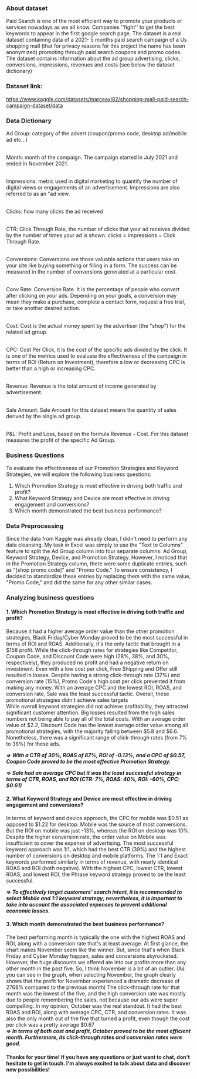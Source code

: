 ### About dataset
Paid Search is one of the most efficient way to promote your products or services nowadays as we all know. Companies ''fight'' to get the best keywords to appear in the first google search page.
The dataset is a real dataset containing data of a 2021- 5 months paid search campaign of a Us shopping mall (that for privacy reasons for this project the name has been anonymized) promoting through paid search coupons and promo codes. The dataset contains information about the ad group advertising, clicks, conversions, impressions, revenues and costs (see below the dataset dictionary)

### Dataset link: 
https://www.kaggle.com/datasets/marceaxl82/shopping-mall-paid-search-campaign-dataset/data
### Data Dictionary
Ad Group: category of the advert (coupon/promo code, desktop ad/mobile ad etc…)

<br>Month: month of the campaign. The campaign started in July 2021 and ended in November 2021.

<br>Impressions: metric used in digital marketing to quantify the number of digital views or engagements of an advertisement. Impressions are also referred to as an "ad view.

<br>Clicks: how many clicks the ad received

<br>CTR: Click Through Rate, the number of clicks that your ad receives divided by the number of times your ad is shown: clicks ÷ impressions = Click Through Rate.

<br>Conversions: Conversions are those valuable actions that users take on your site like buying something or filling in a form. The success can be measured in the number of conversions generated at a particular cost.

<br>Conv Rate: Conversion Rate. It is the percentage of people who convert after clicking on your ads. Depending on your goals, a conversion may mean they make a purchase, complete a contact form, request a free trial, or take another desired action.

<br>Cost: Cost is the actual money spent by the advertiser (the "shop") for the related ad group.

<br>CPC: Cost Per Click, it is the cost of the specific ads divided by the click. It is one of the metrics used to evaluate the effectiveness of the campaign in terms of ROI (Return on Investment), therefore a low or decreasing CPC is better than a high or increasing CPC.

<br>Revenue: Revenue is the total amount of income generated by advertisement.

<br>Sale Amount: Sale Amount for this dataset means the quantity of sales derived by the single ad group.

<br>P&L: Profit and Loss, based on the formula Revenue - Cost. For this dataset measures the profit of the specific Ad Group.

### Business Questions
To evaluate the effectiveness of our Promotion Strategies and Keyword Strategies, we will explore the following business questions:
1. Which Promotion Strategy is most effective in driving both traffic and profit?
2. What Keyword Strategy and Device are most effective in driving engagement and conversions?
3. Which month demonstrated the best business performance?

### Data Preprocessing
Since the data from Kaggle was already clean, I didn't need to perform any data cleansing. My task in Excel was simply to use the "Text to Columns" feature to split the Ad Group column into four separate columns: Ad Group, Keyword Strategy, Device, and Promotion Strategy. 
However, I noticed that in the Promotion Strategy column, there were some duplicate entries, such as "[shop promo code]" and "Promo Code." To ensure consistency, I decided to standardize these entries by replacing them with the same value, "Promo Code," and did the same for any other similar cases.

### Analyzing business questions
#### 1. Which Promotion Strategy is most effective in driving both traffic and profit? 
Because it had a higher average order value than the other promotion strategies, Black Friday/Cyber Monday proved to be the most successful in terms of ROI and ROAS. Additionally, it's the only tactic that brought in a $158 profit. While the click-through rates for strategies like Competitor, Coupon Code, and Discount Code were high (28%, 38%, and 30%, respectively), they produced no profit and had a negative return on investment. Even with a low cost per click, Free Shipping and Offer still resulted in losses. Despite having a strong click-through rate (37%) and conversion rate (15%), Promo Code's high cost per click prevented it from making any money. With an average CPC and the lowest ROI, ROAS, and conversion rate, Sale was the least successful tactic. Overall, these promotional strategies didn't achieve sales targets
<br>While overall keyword strategies did not achieve profitability, they attracted significant customer attention. Big losses resulted from the high sales numbers not being able to pay all of the total costs. With an average order value of $2.2, Discount Code has the lowest average order value among all promotional strategies, with the majority falling between $5.8 and $6.6. Nonetheless, there was a significant range of click-through rates (from 7% to 38%) for these ads. 

***=> With a CTR of 30%, ROAS of 87%, ROI of -0.13%, and a CPC of $0.57, Coupon Code proved to be the most effective Promotion Strategy.***

***=> Sale had an average CPC but it was the least successful strategy in terms of CTR, ROAS, and ROI (CTR: 7%, ROAS: 40%, ROI: -60%, CPC: $0.61)***

#### 2. What Keyword Strategy and Device are most effective in driving engagement and conversions?
In terms of keyword and device approach, the CPC for mobile was $0.51 as opposed to $1.22 for desktop. Mobile was the source of most conversions. But the ROI on mobile was just -13%, whereas the ROI on desktop was 10%. Despite the higher conversion rate, the order value on Mobile was insufficient to cover the expense of advertising. The most successful keyword approach was 1:1, which had the best CTR (39%) and the highest number of conversions on desktop and mobile platforms. The 1:1 and Exact keywords performed similarly in terms of revenue, with nearly identical ROAS and ROI (both negative). With the highest CPC, lowest CTR, lowest ROAS, and lowest ROI, the Phrase keyword strategy proved to be the least successful.
<br>

***=> To effectively target customers' search intent, it is recommended to select Mobile and 1:1 keyword strategy; nevertheless, it is important to take into account the associated expenses to prevent additional economic losses.***

#### 3. Which month demonstrated the best business performance?
The best performing month is typically the one with the highest ROAS and ROI, along with a conversion rate that's at least average. At first glance, the chart makes November seem like the winner. But, since that's when Black Friday and Cyber Monday happen, sales and conversions skyrocketed. However, the huge discounts we offered ate into our profits more than any other month in the past five. So, I think November is a bit of an outlier. (As you can see in the graph, when selecting November, the graph clearly shows that the profit for November experienced a dramatic decrease of 2768% compared to the previous month)
The click-through rate for that month was the lowest of the five, and the high conversion rate was mostly due to people remembering the sales, not because our ads were super compelling. In my opinion, October was the real standout. It had the best ROAS and ROI, along with average CPC, CTR, and conversion rates. It was also the only month out of the five that turned a profit, even though the cost per click was a pretty average $0.67
<br>
***=> In terms of both cost and profit, October proved to be the most efficient month. Furthermore, its click-through rates and conversion rates were good.***

#### Thanks for your time! If you have any questions or just want to chat, don't hesitate to get in touch. I'm always excited to talk about data and discover new possibilities!

